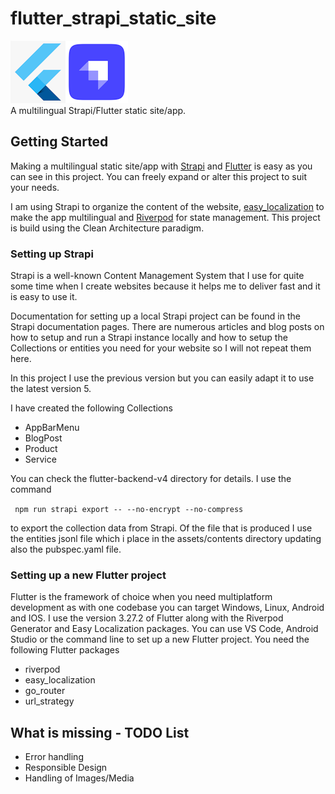 # flutter_strapi_static_site

![Project logo](FlutterStrapi.png)\
A multilingual Strapi/Flutter static site/app.

## Getting Started

Making a multilingual static site/app with [Strapi](https://strapi.io) and [Flutter](https://flutter.dev)
is easy as you can see in this project.
You can freely expand or alter this project to suit your needs.

I am using Strapi to organize the content of the website,
[easy_localization](https://pub.dev/packages/easy_localization) to make the app multilingual and
[Riverpod](https://riverpod.dev) for state management.
This project is build using the Clean Architecture paradigm.

### Setting up Strapi

Strapi is a well-known Content Management System that I use for quite some time when I create websites because it helps me to deliver fast and it is easy to use it.

Documentation for setting up a local Strapi project can be found in the Strapi documentation pages. There are numerous articles and blog posts on how to setup and run a Strapi instance locally and how to setup the Collections or entities you need for your website so I will not repeat them here.

In this project I use the previous version but you can easily adapt it to use the latest version 5.

I have created the following Collections

- AppBarMenu
- BlogPost
- Product
- Service

You can check the flutter-backend-v4 directory for details. I use the command

` npm run strapi export -- --no-encrypt --no-compress`

to export the collection data from Strapi. Of the file that is produced I use the entities jsonl file which i place in the assets/contents directory updating also the pubspec.yaml file.

### Setting up a new Flutter project

Flutter is the framework of choice when you need multiplatform development as with one codebase you can target Windows, Linux, Android and IOS.
I use the version 3.27.2 of Flutter along with the Riverpod Generator and Easy Localization packages.
You can use VS Code, Android Studio or the command line to set up a new Flutter project.
You need the following Flutter packages

- riverpod
- easy_localization
- go_router
- url_strategy

## What is missing - TODO List

- Error handling
- Responsible Design
- Handling of Images/Media
